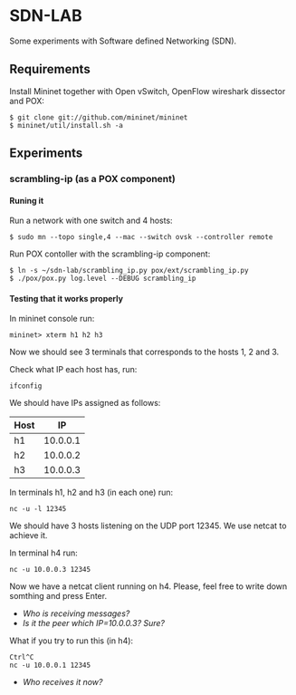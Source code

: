 # SDN-LAB
Some experiments with Software defined Networking (SDN).

## Requirements
Install Mininet together with Open vSwitch, OpenFlow wireshark dissector and POX:

```
$ git clone git://github.com/mininet/mininet
$ mininet/util/install.sh -a
```

## Experiments

### scrambling-ip (as a POX component)
#### Runing it
Run a network with one switch and 4 hosts:
```
$ sudo mn --topo single,4 --mac --switch ovsk --controller remote
```

Run POX contoller with the scrambling-ip component:
```
$ ln -s ~/sdn-lab/scrambling_ip.py pox/ext/scrambling_ip.py
$ ./pox/pox.py log.level --DEBUG scrambling_ip
```

#### Testing that it works properly

In mininet console run:
```
mininet> xterm h1 h2 h3
```
Now we should see 3 terminals that corresponds to the hosts 1, 2 and 3.

Check what IP each host has, run:
```
ifconfig
```
We should have IPs assigned as follows:

|Host |    IP    |
|-----|----------|
|h1   |  10.0.0.1|
|h2   |  10.0.0.2|
|h3   |  10.0.0.3|

In terminals h1, h2 and h3 (in each one) run:
```
nc -u -l 12345
```
We should have 3 hosts listening on the UDP port 12345. We use netcat to achieve it.

In terminal h4 run:
```
nc -u 10.0.0.3 12345
```
Now we have a netcat client running on h4. Please, feel free to write down somthing and press Enter.

- _Who is receiving messages?_
- _Is it the peer which IP=10.0.0.3? Sure?_

What if you try to run this (in h4):
```
Ctrl^C
nc -u 10.0.0.1 12345
```
- _Who receives it now?_

